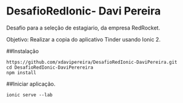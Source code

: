 # DesafioRedIonic- Davi Pereira

Desafio para a seleção de estagiario, da empresa RedRocket.

Objetivo: Realizar a copia do aplicativo Tinder usando Ionic 2.


##Instalação

```
https://github.com/xdavipereira/DesafioRedIonic-DaviPereira.git
cd DesafioRedIonic-DaviPerereira
npm install
```
##Iniciar aplicação.

```
ionic serve --lab
```


